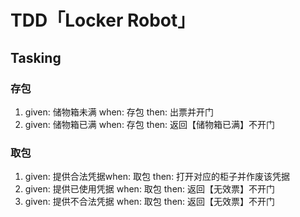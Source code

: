# TDD「Locker Robot」
## Tasking
### 存包
1. given: 储物箱未满 when: 存包 then: 出票并开门
2. given: 储物箱已满 when: 存包 then: 返回【储物箱已满】不开门

### 取包
1. given: 提供合法凭据when: 取包 then: 打开对应的柜子并作废该凭据
2. given: 提供已使用凭据 when: 取包 then: 返回【无效票】不开门
3. given: 提供不合法凭据 when: 取包 then: 返回【无效票】不开门
